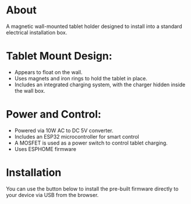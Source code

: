# About

A magnetic wall-mounted tablet holder designed to install into a standard electrical installation box. 

# Tablet Mount Design:
- Appears to float on the wall.
- Uses magnets and iron rings to hold the tablet in place.
- Includes an integrated charging system, with the charger hidden inside the wall box.

# Power and Control:
- Powered via 10W AC to DC 5V converter.
- Includes an ESP32 microcontroller for smart control
- A MOSFET is used as a power switch to control tablet charging.
- Uses ESPHOME firmware

# Installation

You can use the button below to install the pre-built firmware directly to your device via USB from the browser.
<esp-web-install-button manifest="firmware/project-template.manifest.json"></esp-web-install-button>
<script type="module" src="https://unpkg.com/esp-web-tools@10/dist/web/install-button.js?module"></script>
